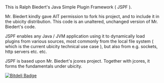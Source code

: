 This is Ralph Biedert's Java Simple Plugin Framework ( JSPF ). 

Mr. Biedert kindly gave AIT permission to fork his project, and to include it in the 
ubicity distribution. This code is an unaltered, unchanged version of Mr. Biedert's code.


JSPF enables any Java / JVM application using it to dynamically load plugins from various sources, 
most commonly from the local file system ( which is the current ubicity technical use case ), but also
from e.g. sockets, http servers etc. etc. 


JSPF is based upon Mr. Biedert's jcores project. Together with jcores, it forms the fundamentals under ubicity.





[![Bitdeli Badge](https://d2weczhvl823v0.cloudfront.net/ubicity-principal/ubicity-jspf/trend.png)](https://bitdeli.com/free "Bitdeli Badge")

